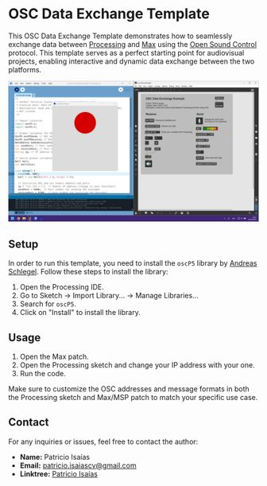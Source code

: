 # OSC Data Exchange Template

This OSC Data Exchange Template demonstrates how to seamlessly exchange data between [Processing](https://processing.org/) and [Max](https://cycling74.com/products/max) using the [Open Sound Control](https://en.wikipedia.org/wiki/Open_Sound_Control) protocol. This template serves as a perfect starting point for audiovisual projects, enabling interactive and dynamic data exchange between the two platforms.

![Project Screenshot](/project-screenshot.jpg)

## Setup

In order to run this template, you need to install the `oscP5` library by [Andreas Schlegel](https://www.sojamo.de/). Follow these steps to install the library:

1. Open the Processing IDE.
2. Go to Sketch -> Import Library... -> Manage Libraries...
3. Search for `oscP5`.
4. Click on "Install" to install the library.

## Usage

1. Open the Max patch.
2. Open the Processing sketch and change your IP address with your one.
3. Run the code.

Make sure to customize the OSC addresses and message formats in both the Processing sketch and Max/MSP patch to match your specific use case.

## Contact

For any inquiries or issues, feel free to contact the author:

- **Name:** Patricio Isaías
- **Email:** patricio.isaiascv@gmail.com
- **Linktree:** [Patricio Isaías](https://linktr.ee/patricioisaias)
